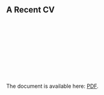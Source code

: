 ## A Recent CV

<object data="/CV_(LONG_CHEN).pdf" type="application/pdf" width="700px" height="700px">
    <embed src="/CV_(LONG_CHEN).pdf" type="application/pdf" />
        <p>The document is available here: <a href="/CV_(LONG_CHEN).pdf"> PDF</a>.</p>
    </embed>
</object>


